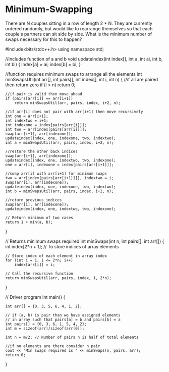 # Minimum-Swapping
There are N couples sitting in a row of length 2 * N. They are currently ordered randomly, but would like to rearrange themselves so that each couple's partners can sit side by side.  What is the minimum number of swaps necessary for this to happen?


#include<bits/stdc++.h> 
using namespace std; 

//includes function of a and b
void updateindex(int index[], int a, int ai, int b, int bi) 
{ 
	index[a] = ai; 
	index[b] = bi; 
} 

//function requires minimum swaps to arrange all the elements
int minSwapsUtil(int arr[], int pairs[], int index[], int i, int n) 
{ 
	//if all are paired then return zero 
	if (i > n) return 0; 

	//if pair is valid then move ahead 
	if (pairs[arr[i]] == arr[i+1]) 
		return minSwapsUtil(arr, pairs, index, i+2, n); 

	//if arr[i] does not pair with arr[i+1] then move recursively 
	int one = arr[i+1]; 
	int indextwo = i+1; 
	int indexone = index[pairs[arr[i]]]; 
	int two = arr[index[pairs[arr[i]]]]; 
	swap(arr[i+1], arr[indexone]); 
	updateindex(index, one, indexone, two, indextwo); 
	int a = minSwapsUtil(arr, pairs, index, i+2, n); 

	//restore the other back indices
	swap(arr[i+1], arr[indexone]); 
	updateindex(index, one, indextwo, two, indexone); 
	one = arr[i], indexone = index[pairs[arr[i+1]]]; 

	//swap arr[i] with arr[i+1] for minimum swaps
	two = arr[index[pairs[arr[i+1]]]], indextwo = i; 
	swap(arr[i], arr[indexone]); 
	updateindex(index, one, indexone, two, indextwo); 
	int b = minSwapsUtil(arr, pairs, index, i+2, n); 

	//return previous indices
	swap(arr[i], arr[indexone]); 
	updateindex(index, one, indextwo, two, indexone); 

	// Return minimum of two cases 
	return 1 + min(a, b); 
} 

// Returns minimum swaps required 
int minSwaps(int n, int pairs[], int arr[]) 
{ 
	int index[2*n + 1]; // To store indices of array elements 

	// Store index of each element in array index 
	for (int i = 1; i <= 2*n; i++) 
		index[arr[i]] = i; 

	// Call the recursive function 
	return minSwapsUtil(arr, pairs, index, 1, 2*n); 
} 

// Driver program 
int main() 
{ 
	
	int arr[] = {0, 3, 5, 6, 4, 1, 2}; 

	// if (a, b) is pair than we have assigned elements 
	// in array such that pairs[a] = b and pairs[b] = a 
	int pairs[] = {0, 3, 6, 1, 5, 4, 2}; 
	int m = sizeof(arr)/sizeof(arr[0]); 

	int n = m/2; // Number of pairs n is half of total elements 

	//if no elements are there consider n pair
	cout << "Min swaps required is " << minSwaps(n, pairs, arr); 
	return 0; 
} 
